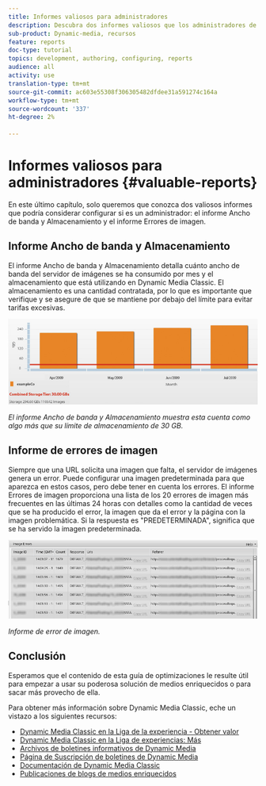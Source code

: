 ```yaml
---
title: Informes valiosos para administradores
description: Descubra dos informes valiosos que los administradores de Dynamic Media Classic deben considerar configurar.
sub-product: Dynamic-media, recursos
feature: reports
doc-type: tutorial
topics: development, authoring, configuring, reports
audience: all
activity: use
translation-type: tm+mt
source-git-commit: ac603e55308f306305482dfdee31a591274c164a
workflow-type: tm+mt
source-wordcount: '337'
ht-degree: 2%

---
```



# Informes valiosos para administradores {#valuable-reports}

En este último capítulo, solo queremos que conozca dos valiosos informes que podría considerar configurar si es un administrador: el informe Ancho de banda y Almacenamiento y el informe Errores de imagen.

## Informe Ancho de banda y Almacenamiento

El informe Ancho de banda y Almacenamiento detalla cuánto ancho de banda del servidor de imágenes se ha consumido por mes y el almacenamiento que está utilizando en Dynamic Media Classic. El almacenamiento es una cantidad contratada, por lo que es importante que verifique y se asegure de que se mantiene por debajo del límite para evitar tarifas excesivas.

![image](assets/valuable-reports/reports-1.jpg)

_El informe Ancho de banda y Almacenamiento muestra esta cuenta como algo más que su límite de almacenamiento de 30 GB._

## Informe de errores de imagen

Siempre que una URL solicita una imagen que falta, el servidor de imágenes genera un error. Puede configurar una imagen predeterminada para que aparezca en estos casos, pero debe tener en cuenta los errores. El informe Errores de imagen proporciona una lista de los 20 errores de imagen más frecuentes en las últimas 24 horas con detalles como la cantidad de veces que se ha producido el error, la imagen que da el error y la página con la imagen problemática. Si la respuesta es &quot;PREDETERMINADA&quot;, significa que se ha servido la imagen predeterminada.

![image](assets/valuable-reports/reports-2.jpg)

_Informe de error de imagen._

## Conclusión

Esperamos que el contenido de esta guía de optimizaciones le resulte útil para empezar a usar su poderosa solución de medios enriquecidos o para sacar más provecho de ella.

Para obtener más información sobre Dynamic Media Classic, eche un vistazo a los siguientes recursos:

- [Dynamic Media Classic en la Liga de la experiencia - Obtener valor](https://guided.adobe.com/?launch=AEM-5a#recommended/solutions/experience-manager)
- [Dynamic Media Classic en la Liga de experiencias: Más](https://guided.adobe.com/?launch=AEM-6a#recommended/solutions/experience-manager)
- [Archivos de boletines informativos de Dynamic Media](https://docs.adobe.com/content/help/en/dynamic-media-classic/using/dynamic-media-newsletter.html)
- [Página de Suscripción de boletines de Dynamic Media](https://www.adobe.com/subscription/dynamic-media-newsletter.html)
- [Documentación de Dynamic Media Classic](https://docs.adobe.com/content/help/es-ES/dynamic-media-classic/using/home.translate.html)
- [Publicaciones de blogs de medios enriquecidos](https://theblog.adobe.com/tag/dynamic-media)
